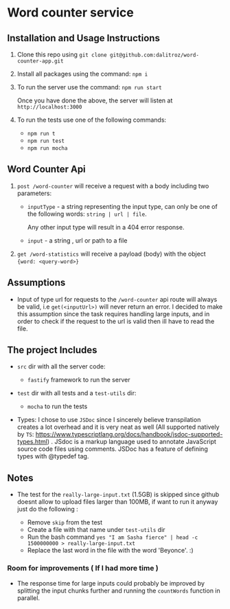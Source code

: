 # Word counter service

## Installation and Usage Instructions
1. Clone this repo using `git clone git@github.com:dalitroz/word-counter-app.git`
2. Install all packages using the command: `npm i`
3. To run the server use the command: `npm run start`

    Once you have done the above, the server will listen at `http://localhost:3000`
4. To run the tests use one of the following commands:
    * `npm run t` 
    * `npm run test`
    * `npm run mocha` 

## Word Counter Api 

1. `post /word-counter` will receive a request with a body including two parameters:
    *   `inputType` - a string representing the input type, can only be one of the following words: `string | url | file`.
        
         Any other input type will result in a 404 error response.
    * `input` - a string , url or path to a file
2. `get /word-statistics` will receive a payload (body) with the object `{word: <query-word>}`


## Assumptions
*  Input of type url for requests to the `/word-counter` api route  will always be valid, i.e `get(<inputUrl>)` will never return an error. I decided to make this assumption since the task requires handling large inputs, and in order to check if the request to the url is valid then ill have to read the file. 

## The project Includes  
* `src` dir with all the server code:
    * `fastify` framework to run the server 
* `test` dir with all tests and a `test-utils` dir: 
    * `mocha` to run the tests

* Types: I chose to use `JSDoc` since I sincerely believe transpilation creates a lot overhead and it is very neat as well (All supported natively by `TS`: https://www.typescriptlang.org/docs/handbook/jsdoc-supported-types.html) . 
    JSdoc is a markup language used to annotate JavaScript source code files using comments.
    JSDoc has a feature of defining types with @typedef tag. 


## Notes

* The test for the `really-large-input.txt` (1.5GB) is skipped since github doesnt allow to upload files larger than 100MB, if want to run it anyway just do the following :

   * Remove `skip` from the test 
   * Create a file with that name under `test-utils` dir
   * Run the bash command `yes "I am Sasha fierce" | head -c 1500000000 > really-large-input.txt` 
   * Replace the last word  in the file with the word 'Beyonce'. :) 
### Room for improvements ( If I had more time )
* The response time for large inputs could probably be improved by splitting the input chunks further and running the `countWords` function in parallel. 
